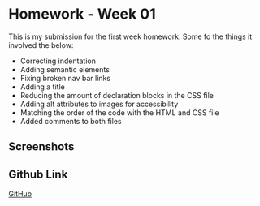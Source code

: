 # Homework - Week 01

This is my submission for the first week homework. Some fo the things it involved the below:

- Correcting indentation
- Adding semantic elements
- Fixing broken nav bar links
- Adding a title
- Reducing the amount of declaration blocks in the CSS file
- Adding alt attributes to images for accessibility
- Matching the order of the code with the HTML and CSS file
- Added comments to both files

## Screenshots

## Github Link

[GitHub](https://leon3005.github.io/Homework-1/)
